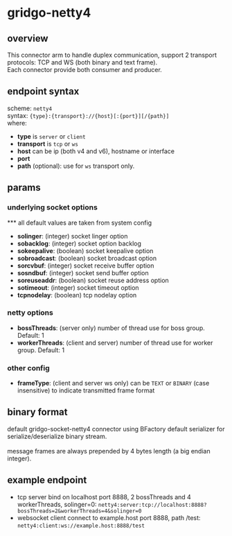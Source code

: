 # gridgo-netty4

## overview
This connector arm to handle duplex communication, support 2 transport protocols: TCP and WS (both binary and text frame). <br/>
Each connector provide both consumer and producer.

## endpoint syntax
scheme: ``netty4`` <br/>
syntax: `` {type}:{transport}://{host}[:{port}][/{path}] `` <br/>
where:
- **type** is ``server`` or ``client	``
- **transport** is ``tcp`` or ``ws``
- **host** can be ip (both v4 and v6), hostname or interface
- **port**
- **path** (optional): use for ``ws`` transport only.

## params

### underlying socket options
*** all default values are taken from system config
- **solinger**: (integer) socket linger option
- **sobacklog**: (integer) socket option backlog
- **sokeepalive**: (boolean) socket keepalive option
- **sobroadcast**: (boolean) socket broadcast option
- **sorcvbuf**: (integer) socket receive buffer option
- **sosndbuf**: (integer) socket send buffer option
- **soreuseaddr**: (boolean) socket reuse address option
- **sotimeout**: (integer) socket timeout option
- **tcpnodelay**: (boolean) tcp nodelay option

### netty options
- **bossThreads**: (server only) number of thread use for boss group. Default: 1
- **workerThreads**: (client and server) number of thread use for worker group. Default: 1

### other config
- **frameType**: (client and server ws only) can be ``TEXT`` or ``BINARY`` (case insensitive) to indicate transmitted frame format 

## binary format
default gridgo-socket-netty4 connector using BFactory default serializer for serialize/deserialize binary stream. 
<br/><br/>
message frames are always prepended by 4 bytes length (a big endian integer).

## example endpoint
- tcp server bind on localhost port 8888, 2 bossThreads and 4 workerThreads, solinger=0: ``netty4:server:tcp://localhost:8888?bossThreads=2&workerThreads=4&solinger=0``
- websocket client connect to example.host port 8888, path /test: ``netty4:client:ws://example.host:8888/test``
